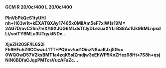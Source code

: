 #### GCM R 20/0c/400 L 20/0c/400
**PlnVbPkQcS1tyUHl**<br/>**nh+H63w1t+kEXATQXAy17465x0MiIAm5eF7xIW1s19M=**<br/>**2AG7D/ovC2Im7lvX/t9XJUG6MLdsTfJyDLezuaXYLrBS8Ac1Uk9BMLnpxdLt/voiTYBMLu3UTgykINDo...**<br/><br/>
**XjeZH20SF/IL6S2i**<br/>**Fh9HFuhZ6COswuL1TT+PQVxv/ud1OinzNSuaRJxj5Gs=**<br/>**0WQOwD57V2ksBMT1a4zqK5slZmdjw3eEhWP5KnZHez68Ht+7S8h+qsjNiN6BDfaCJqpPMTcsVuzAFaZc...**